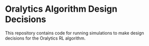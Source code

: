 # Oralytics Algorithm Design Decisions

This repository contains code for running simulations to make design decisions for the Oralytics RL algorithm. 
